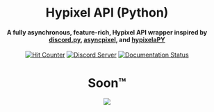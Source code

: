 <h1 align="center">
    Hypixel API (Python)
</h1>

<h4 align="center">
    A fully asynchronous, feature-rich, Hypixel API wrapper inspired by <a href='https://github.com/Rapptz/discord.py'>discord.py</a>, <a href='https://github.com/Obsidion-dev/asyncpixel'>asyncpixel</a>, and <a href='https://github.com/myerfire/hypixelaPY'>hypixelaPY</a>
</h4>

<div align="center">
    <a href='#'><img src='https://hits.seeyoufarm.com/api/count/incr/badge.svg?url=https%3A%2F%2Fgithub.com%2Fduhby%2Fhypixel-api-py&count_bg=%2344cc11&icon=&icon_color=%23555555&title=hits&edge_flat=true' alt='Hit Counter'></a>
    <a href='https://discord.gg/PtsBc4b'><img src='https://img.shields.io/discord/719949131497603123.svg?color=%237289da&label=discord&logo=discord&style=flat-square' alt='Discord Server'></a>
    <a href='https://docs.dubs.rip/en/latest/'><img src='https://readthedocs.org/projects/hypixelpy/badge/?version=latest&style=flat-square' alt='Documentation Status'></a>
    <h1>Soon™</h1>
</div>

<div align="center">
    <img src=https://github-readme-stats.vercel.app/api?username=duhby&count_private=true&theme=tokyonight&show_icons=true>
</div>
